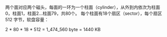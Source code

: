 两个面对应两个磁头，每面的一环为一个柱面（cylinder），从外到内依次为柱面0，柱面1，柱面2...柱面79，共80个。
每个柱面有18个扇区（sector），每个扇区 512 字节，软盘容量：

  2 * 80 * 18 * 512 = 1_474_560 byte = 1440 KB
